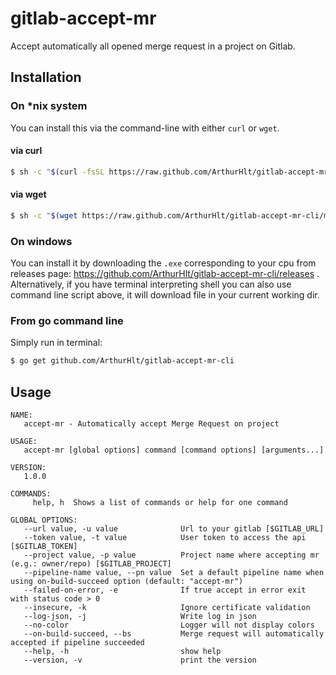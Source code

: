 # gitlab-accept-mr

Accept automatically all opened merge request in a project on Gitlab.

## Installation

### On *nix system

You can install this via the command-line with either `curl` or `wget`.

#### via curl

```bash
$ sh -c "$(curl -fsSL https://raw.github.com/ArthurHlt/gitlab-accept-mr-cli/master/bin/install.sh)"
```

#### via wget

```bash
$ sh -c "$(wget https://raw.github.com/ArthurHlt/gitlab-accept-mr-cli/master/bin/install.sh -O -)"
```

### On windows

You can install it by downloading the `.exe` corresponding to your cpu from releases page: https://github.com/ArthurHlt/gitlab-accept-mr-cli/releases .
Alternatively, if you have terminal interpreting shell you can also use command line script above, it will download file in your current working dir.

### From go command line

Simply run in terminal:

```bash
$ go get github.com/ArthurHlt/gitlab-accept-mr-cli
```

## Usage

```
NAME:
   accept-mr - Automatically accept Merge Request on project

USAGE:
   accept-mr [global options] command [command options] [arguments...]

VERSION:
   1.0.0

COMMANDS:
     help, h  Shows a list of commands or help for one command

GLOBAL OPTIONS:
   --url value, -u value              Url to your gitlab [$GITLAB_URL]
   --token value, -t value            User token to access the api [$GITLAB_TOKEN]
   --project value, -p value          Project name where accepting mr (e.g.: owner/repo) [$GITLAB_PROJECT]
   --pipeline-name value, --pn value  Set a default pipeline name when using on-build-succeed option (default: "accept-mr")
   --failed-on-error, -e              If true accept in error exit with status code > 0
   --insecure, -k                     Ignore certificate validation
   --log-json, -j                     Write log in json
   --no-color                         Logger will not display colors
   --on-build-succeed, --bs           Merge request will automatically accepted if pipeline succeeded
   --help, -h                         show help
   --version, -v                      print the version
```